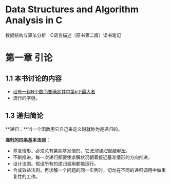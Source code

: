 # Data Structures and Algorithm Analysis in C
数据结构与算法分析：C语言描述（原书第二版）读书笔记

# 第一章 引论

## 1.1 本书讨论的内容

- [设有一组N个数而要确定其中第k个最大者](./Introduction/introduction.cpp)
- 流行的字谜。

## 1.3 递归简论

**递归：**当一个函数用它自己来定义时就称为是递归的。

**递归的四条基本法则：**

- 基准情形。必须总有某些基准情形，它*无须递归就能解出*。
- 不断推进。每一次递归都要使求解状况朝着接近基准情形的方向推进。
- 设计法则。假设所有的递归调用都能运行。
- 合成效益法则。再求解一个问题的同一实例时，切勿在不同的递归调用中做重复性的工作。


